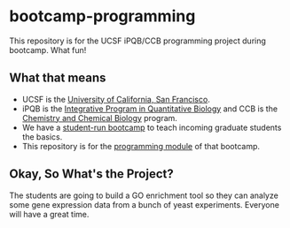 # bootcamp-programming

This repository is for the UCSF iPQB/CCB programming project during bootcamp. What fun!

## What that means

 * UCSF is the [University of California, San Francisco](http://www.ucsf.edu).
 * iPQB is the [Integrative Program in Quantitative Biology](http://ipqb.ucsf.edu/) and CCB is the [Chemistry and Chemical Biology](http://ccb.ucsf.edu/) program.
 * We have a [student-run bootcamp](http://bootcamp.ipqb.org) to teach incoming graduate students the basics.
 * This repository is for the [programming module](http://bootcamp.ipqb.org/programming) of that bootcamp.
 
## Okay, So What's the Project?

The students are going to build a GO enrichment tool so they can analyze some gene expression data from a bunch of yeast experiments. Everyone will have a great time.
